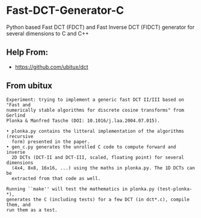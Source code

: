 # Fast-DCT-Generator-C
Python based Fast DCT (FDCT) and Fast Inverse DCT (FIDCT) generator for several dimensions to C and C++

## Help From:
* https://github.com/ubitux/dct

## From ubitux

```
Experiment: trying to implement a generic fast DCT II/III based on "Fast and
numerically stable algorithms for discrete cosine transforms" from Gerlind
Plonka & Manfred Tasche (DOI: 10.1016/j.laa.2004.07.015).

• plonka.py contains the litteral implementation of the algorithms (recursive
  form) presented in the paper.
• gen_c.py generates the unrolled C code to compute forward and inverse
  2D DCTs (DCT-II and DCT-III, scaled, floating point) for several dimensions
  (4x4, 8x8, 16x16, ...) using the maths in plonka.py. The 1D DCTs can be
  extracted from that code as well.

Running ``make'' will test the mathematics in plonka.py (test-plonka-*),
generates the C (including tests) for a few DCT (in dct*.c), compile them, and
run them as a test.
```
